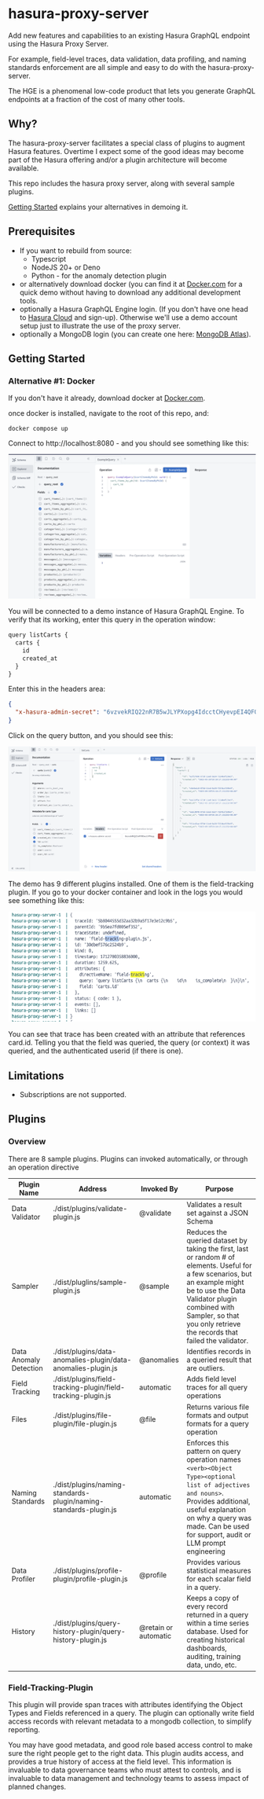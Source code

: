 # hasura-proxy-server

Add new features and capabilities to an existing Hasura GraphQL endpoint using the Hasura Proxy Server.

For example, field-level traces, data validation, data profiling, and naming standards enforcement are all simple and easy to do with the hasura-proxy-server.

The HGE is a phenomenal low-code product that lets you generate GraphQL endpoints at a fraction of the cost
of many other tools.

## Why?
The hasura-proxy-server facilitates a special class of plugins to augment Hasura features. Overtime I expect
some of the good ideas may become part of the Hasura offering and/or a plugin architecture will become
available.

This repo includes the hasura proxy server, along with several sample plugins.

[Getting Started](#getting-started) explains your alternatives in demoing it. 

## Prerequisites

- If you want to rebuild from source:
  - Typescript
  - NodeJS 20+ or Deno
  - Python - for the anomaly detection plugin
- or alternatively download docker (you can find it at [Docker.com](https://www.docker.com/products/docker-desktop/) for a quick demo without having to download any additional development tools.
- optionally a Hasura GraphQL Engine login. (If you don't have one head to [Hasura Cloud](http://cloud.hasura.io) and sign-up). Otherwise we'll use a demo account setup just to illustrate the use of the proxy server.
- optionally a MongoDB login (you can create one here: [MongoDB Atlas](https://www.mongodb.com/lp/cloud/atlas)).

## Getting Started

### Alternative #1: Docker

If you don't have it already, download docker at [Docker.com](https://www.docker.com/products/docker-desktop/).

once docker is installed, navigate to the root of this repo, and:

```shell
docker compose up
```

Connect to http://localhost:8080 - and you should see something like this:

![Initial Query Screen](/docs/images/intro-screen.png)

You will be connected to a demo instance of Hasura GraphQL Engine. To verify that its working, enter this query in the operation window:

```gql
query listCarts {
  carts {
    id
    created_at
  }
}
```

Enter this in the headers area:

```json
{
  "x-hasura-admin-secret": "6vzvekRIQ22nR7B5wJLYPXopg4IdcctCHyevpEI4QFQH7ErgPEL6I540qFwDj60q"
}
```

Click on the query button, and you should see this:

![Sample Query Results](/docs/images/query-results.png)

The demo has 9 different plugins installed. One of them is the field-tracking plugin. If you go to your docker container and look in the logs you would see something like this:

![Query Log](/docs/images/log.png)

You can see that trace has been created with an attribute that references card.id. Telling you that the field was queried, the query (or context) it was queried, and the authenticated
userid (if there is one).

## Limitations

- Subscriptions are not supported.

## Plugins

### Overview

There are 8 sample plugins. Plugins can invoked automatically, or through an operation directive

|Plugin Name|Address|Invoked By|Purpose|
|-----------|-------|----------|-------|
|Data Validator|./dist/plugins/validate-plugin.js|@validate|Validates a result set against a JSON Schema|
|Sampler|./dist/pluglins/sample-plugin.js|@sample|Reduces the queried dataset by taking the first, last or random # of elements. Useful for a few scenarios, but an example might be to use the Data Validator plugin combined with Sampler, so that you only retrieve the records that failed the validator.|
|Data Anomaly Detection|./dist/plugins/data-anomalies-plugin/data-anomalies-plugin.js|@anomalies|Identifies records in a queried result that are outliers.|
|Field Tracking|./dist/plugins/field-tracking-plugin/field-tracking-plugin.js|automatic|Adds field level traces for all query operations|
|Files|./dist/plugins/file-plugin/file-plugin.js|@file|Returns various file formats and output formats for a query operation|
|Naming Standards|./dist/plugins/naming-standards-plugin/naming-standards-plugin.js|automatic|Enforces this pattern on query operation names `<verb><Object Type><optional list of adjectives and nouns>`. Provides additional, useful explanation on why a query was made. Can be used for support, audit or LLM prompt engineering|
|Data Profiler|./dist/plugins/profile-plugin/profile-plugin.js|@profile|Provides various statistical measures for each scalar field in a query.|
|History|./dist/plugins/query-history-plugin/query-history-plugin.js|@retain or automatic|Keeps a copy of every record returned in a query within a time series database. Used for creating historical dashboards, auditing, training data, undo, etc.|

### Field-Tracking-Plugin

This plugin will provide span traces with attributes identifying the Object Types and
Fields referenced in a query. The plugin can optionally write field access records with relevant metadata
to a mongodb collection, to simplify reporting.

You may have good metadata, and good role based access control to make sure the right people get to the right
data. This plugin audits access, and provides a true history of access at the field level. This information
is invaluable to data governance teams who must attest to controls, and is invaluable to data management
and technology teams to assess impact of planned changes.

###
